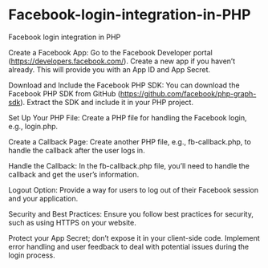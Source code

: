 # Facebook-login-integration-in-PHP
Facebook login integration in PHP

Create a Facebook App:
Go to the Facebook Developer portal (https://developers.facebook.com/).
Create a new app if you haven’t already. This will provide you with an App ID and App Secret.

Download and Include the Facebook PHP SDK:
You can download the Facebook PHP SDK from GitHub (https://github.com/facebook/php-graph-sdk).
Extract the SDK and include it in your PHP project.


Set Up Your PHP File:
Create a PHP file for handling the Facebook login, e.g., login.php.

Create a Callback Page:
Create another PHP file, e.g., fb-callback.php, to handle the callback after the user logs in.

Handle the Callback:
In the fb-callback.php file, you’ll need to handle the callback and get the user’s information.

Logout Option:
Provide a way for users to log out of their Facebook session and your application.

Security and Best Practices:
Ensure you follow best practices for security, such as using HTTPS on your website.

Protect your App Secret; don’t expose it in your client-side code.
Implement error handling and user feedback to deal with potential issues during the login process.

